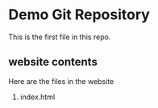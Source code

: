 # Demo Git Repository

This is the first file in this repo.

## website contents 

Here are the files in the website

1. index.html